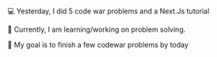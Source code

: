 💻 Yesterday, I did 5 code war problems and a Next.Js tutorial

📖 Currently, I am learning/working on problem solving.

🎯 My goal is to finish a few codewar problems by today

